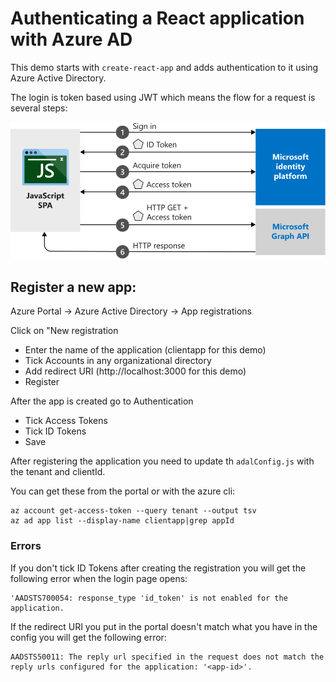 # Authenticating a React application with Azure AD 

This demo starts with `create-react-app` and adds authentication to it using Azure Active Directory.

The login is token based using JWT which means the flow for a request is several steps:

![](javascriptspa-intro.svg)

## Register a new app:
   
Azure Portal -> Azure Active Directory -> App registrations
 
Click on "New registration
* Enter the name of the application (clientapp for this demo)
* Tick Accounts in any organizational directory
* Add redirect URI (http://localhost:3000 for this demo)
* Register

After the app is created go to Authentication
* Tick Access Tokens
* Tick ID Tokens
* Save

After registering the application you need to update th `adalConfig.js` with the tenant and clientId.

You can get these from the portal or with the azure cli:

    az account get-access-token --query tenant --output tsv
    az ad app list --display-name clientapp|grep appId

### Errors

If you don't tick ID Tokens after creating the registration you will get the following error when the login page opens:

    'AADSTS700054: response_type 'id_token' is not enabled for the application.

If the redirect URI you put in the portal doesn't match what you have in the config you will get the following error:

    AADSTS50011: The reply url specified in the request does not match the reply urls configured for the application: '<app-id>'. 
